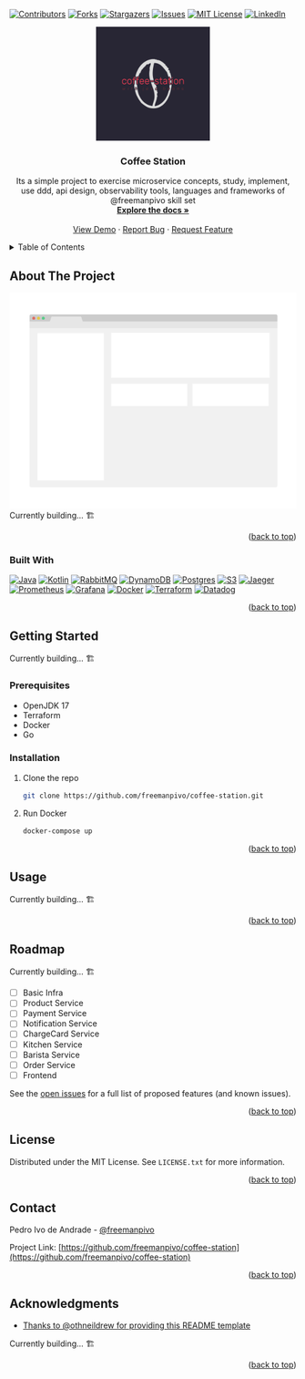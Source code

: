 <a name="readme-top"></a>
[![Contributors][contributors-shield]][contributors-url]
[![Forks][forks-shield]][forks-url]
[![Stargazers][stars-shield]][stars-url]
[![Issues][issues-shield]][issues-url]
[![MIT License][license-shield]][license-url]
[![LinkedIn][linkedin-shield]][linkedin-url]
<br />
<div align="center">
  <a href="https://github.com/freemanpivo/coffee-station">
    <img src="images/logo-color.png" alt="Logo" width="200" height="200">
  </a>

<h3 align="center">Coffee Station</h3>

  <p align="center">
    Its a simple project to exercise microservice concepts, study, implement, use ddd, api design, observability tools, languages and frameworks of @freemanpivo skill set
    <br />
    <a href="https://github.com/freemanpivo/coffee-station"><strong>Explore the docs »</strong></a>
    <br />
    <br />
    <a href="https://github.com/freemanpivo/coffee-station">View Demo</a>
    ·
    <a href="https://github.com/freemanpivo/coffee-station/issues">Report Bug</a>
    ·
    <a href="https://github.com/freemanpivo/coffee-station/issues">Request Feature</a>
  </p>
</div>

<!-- TABLE OF CONTENTS -->
<details>
  <summary>Table of Contents</summary>
  <ol>
    <li>
      <a href="#about-the-project">About The Project</a>
      <ul>
        <li><a href="#built-with">Built With</a></li>
      </ul>
    </li>
    <li>
      <a href="#getting-started">Getting Started</a>
      <ul>
        <li><a href="#prerequisites">Prerequisites</a></li>
        <li><a href="#installation">Installation</a></li>
      </ul>
    </li>
    <li><a href="#usage">Usage</a></li>
    <li><a href="#roadmap">Roadmap</a></li>
    <li><a href="#license">License</a></li>
    <li><a href="#contact">Contact</a></li>
    <li><a href="#acknowledgments">Acknowledgments</a></li>
  </ol>
</details>

## About The Project

[![Coffee Station][product-screenshot]](https://example.com)
Currently building... 🏗️

<p align="right">(<a href="#readme-top">back to top</a>)</p>

### Built With

[![Java][JavaShield]][JavaUrl]
[![Kotlin][KotlinShield]][KotlinUrl]
[![RabbitMQ][RabbitMQShield]][RabbitMQUrl]
[![DynamoDB][DynamoDBShield]][DynamoDBUrl]
[![Postgres][PostgresShield]][PostgresUrl]
[![S3][S3Shield]][S3Url]
[![Jaeger][JaegerShield]][JaegerUrl]
[![Prometheus][PrometheusShield]][PrometheusUrl]
[![Grafana][GrafanaShield]][GrafanaUrl]
[![Docker][DockerShield]][DockerUrl]
[![Terraform][TerraformShield]][TerraformUrl]
[![Datadog][DatadogShield]][DatadogUrl]

<p align="right">(<a href="#readme-top">back to top</a>)</p>

<!-- GETTING STARTED -->
## Getting Started

Currently building... 🏗️

### Prerequisites

- OpenJDK 17
- Terraform
- Docker
- Go

### Installation

1. Clone the repo
   ```sh
   git clone https://github.com/freemanpivo/coffee-station.git
   ```
2. Run Docker
   ```sh
   docker-compose up
   ```

<p align="right">(<a href="#readme-top">back to top</a>)</p>



<!-- USAGE EXAMPLES -->
## Usage

Currently building... 🏗️
<p align="right">(<a href="#readme-top">back to top</a>)</p>

<!-- ROADMAP -->
## Roadmap

Currently building... 🏗️

- [ ] Basic Infra
- [ ] Product Service
- [ ] Payment Service
- [ ] Notification Service
- [ ] ChargeCard Service
- [ ] Kitchen Service
- [ ] Barista Service
- [ ] Order Service
- [ ] Frontend

See the [open issues](https://github.com/freemanpivo/coffee-shop/issues) for a full list of proposed features (and known issues).

<p align="right">(<a href="#readme-top">back to top</a>)</p>

<!-- LICENSE -->
## License

Distributed under the MIT License. See `LICENSE.txt` for more information.

<p align="right">(<a href="#readme-top">back to top</a>)</p>

<!-- CONTACT -->
## Contact

Pedro Ivo de Andrade - [@freemanpivo](https://github.com/freemanpivo)

Project Link: [https://github.com/freemanpivo/coffee-station](https://github.com/freemanpivo/coffee-station)

<p align="right">(<a href="#readme-top">back to top</a>)</p>

<!-- ACKNOWLEDGMENTS -->
## Acknowledgments

* [Thanks to @othneildrew for providing this README template](https://github.com/othneildrew/Best-README-Template)

Currently building... 🏗️

<p align="right">(<a href="#readme-top">back to top</a>)</p>

<!-- https://www.markdownguide.org/basic-syntax/#reference-style-links -->

<!-- MARKDOWN BADGES -->
[JavaShield]: https://img.shields.io/badge/java-darkblue?style=for-the-badge&logo=openjdk&logoColor=white
[JavaUrl]: https://openjdk.org/
[KotlinShield]: https://img.shields.io/badge/kotlin-purple?style=for-the-badge&logo=kotlin&logoColor=orange
[KotlinUrl]: https://kotlinlang.org/
[RabbitMQShield]: https://img.shields.io/badge/rabbitmq-orange?style=for-the-badge&logo=rabbitmq&logoColor=white
[RabbitMQUrl]: https://www.rabbitmq.com/
[DynamoDBShield]: https://img.shields.io/badge/amazon%20dynamodb-grey?style=for-the-badge&logo=amazondynamodb&logoColor=white
[DynamoDBUrl]: https://aws.amazon.com/dynamodb/
[PostgresShield]: https://img.shields.io/badge/postgresql-lightblue?style=for-the-badge&logo=postgresql&logoColor=darkblue
[PostgresUrl]: https://www.postgresql.org
[S3Shield]: https://img.shields.io/badge/amazon%20s3-white?style=for-the-badge&logo=amazons3&logoColor=orange
[S3Url]: https://aws.amazon.com/pt/s3/
[JaegerShield]: https://img.shields.io/badge/jaeger-lightblue?style=for-the-badge&logo=go&logoColor=blue
[JaegerUrl]: https://www.jaegertracing.io/
[PrometheusShield]: https://img.shields.io/badge/prometheus-grey?style=for-the-badge&logo=prometheus&logoColor=orange
[PrometheusUrl]: https://prometheus.io/
[GrafanaShield]: https://img.shields.io/badge/grafana-black?style=for-the-badge&logo=grafana&logoColor=orange
[GrafanaUrl]: https://grafana.com/
[DockerShield]: https://img.shields.io/badge/docker-white?style=for-the-badge&logo=docker&logoColor=blue
[DockerUrl]: https://www.docker.com/
[TerraformShield]: https://img.shields.io/badge/terraform-purple?style=for-the-badge&logo=terraform&logoColor=white
[TerraformUrl]: https://www.terraform.io/
[DatadogShield]: https://img.shields.io/badge/datadog-blue?style=for-the-badge&logo=datadog&logoColor=purple
[DatadogUrl]: https://www.datadoghq.com/
<!-- MARKDOWN BADGES -->

<!-- MARKDOWN LINKS -->
[contributors-shield]: https://img.shields.io/github/contributors/freemanpivo/coffee-station.svg?style=for-the-badge
[contributors-url]: https://github.com/freemanpivo/coffee-station/graphs/contributors
[forks-shield]: https://img.shields.io/github/forks/freemanpivo/coffee-station.svg?style=for-the-badge
[forks-url]: https://github.com/freemanpivo/coffee-station/network/members
[stars-shield]: https://img.shields.io/github/stars/freemanpivo/coffee-station.svg?style=for-the-badge
[stars-url]: https://github.com/freemanpivo/coffee-station/stargazers
[issues-shield]: https://img.shields.io/github/issues/freemanpivo/coffee-station.svg?style=for-the-badge
[issues-url]: https://github.com/freemanpivo/coffee-station/issues
[license-shield]: https://img.shields.io/github/license/freemanpivo/coffee-station.svg?style=for-the-badge
[license-url]: https://github.com/freemanpivo/coffee-station/blob/master/LICENSE.txt
[linkedin-shield]: https://img.shields.io/badge/-LinkedIn-black.svg?style=for-the-badge&logo=linkedin&colorB=555
[linkedin-url]: https://www.linkedin.com/in/andradepedroivo/
[product-screenshot]: images/screenshot.png
<!-- MARKDOWN LINKS -->